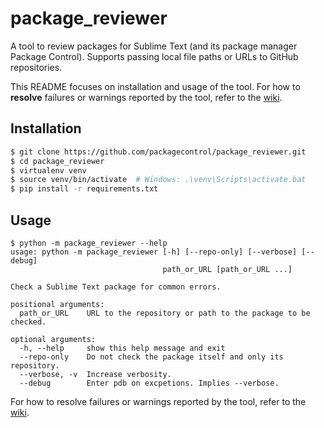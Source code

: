 # package_reviewer

A tool to review packages for Sublime Text
(and its package manager Package Control).
Supports passing local file paths
or URLs to GitHub repositories.

This README focuses on installation and usage of the tool.
For how to **resolve** failures or warnings
reported by the tool,
refer to the [wiki][].

## Installation

```bash
$ git clone https://github.com/packagecontrol/package_reviewer.git
$ cd package_reviewer
$ virtualenv venv
$ source venv/bin/activate  # Windows: .\venv\Scripts\activate.bat
$ pip install -r requirements.txt
```

## Usage
```
$ python -m package_reviewer --help
usage: python -m package_reviewer [-h] [--repo-only] [--verbose] [--debug]
                                  path_or_URL [path_or_URL ...]

Check a Sublime Text package for common errors.

positional arguments:
  path_or_URL    URL to the repository or path to the package to be checked.

optional arguments:
  -h, --help     show this help message and exit
  --repo-only    Do not check the package itself and only its repository.
  --verbose, -v  Increase verbosity.
  --debug        Enter pdb on excpetions. Implies --verbose.
```

For how to resolve failures or warnings
reported by the tool,
refer to the [wiki][].


[wiki]: https://github.com/packagecontrol/package_reviewer/wiki
